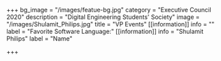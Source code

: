 +++
bg_image = "/images/featue-bg.jpg"
category = "Executive Council 2020"
description = "Digital Engineering Students' Society"
image = "/images/Shulamit_Philips.jpg"
title = "VP Events"
[[information]]
info = ""
label = "Favorite Software Language:"
[[information]]
info = "Shulamit Philips"
label = "Name"

+++
